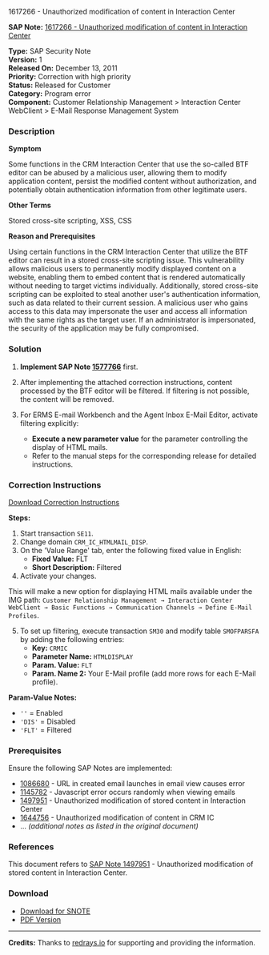 1617266 - Unauthorized modification of content in Interaction Center

**SAP Note:** [1617266 - Unauthorized modification of content in Interaction Center](https://me.sap.com/notes/1617266)

**Type:** SAP Security Note  
**Version:** 1  
**Released On:** December 13, 2011  
**Priority:** Correction with high priority  
**Status:** Released for Customer  
**Category:** Program error  
**Component:** Customer Relationship Management > Interaction Center WebClient > E-Mail Response Management System

### Description

**Symptom**

Some functions in the CRM Interaction Center that use the so-called BTF editor can be abused by a malicious user, allowing them to modify application content, persist the modified content without authorization, and potentially obtain authentication information from other legitimate users.

**Other Terms**

Stored cross-site scripting, XSS, CSS

**Reason and Prerequisites**

Using certain functions in the CRM Interaction Center that utilize the BTF editor can result in a stored cross-site scripting issue. This vulnerability allows malicious users to permanently modify displayed content on a website, enabling them to embed content that is rendered automatically without needing to target victims individually. Additionally, stored cross-site scripting can be exploited to steal another user's authentication information, such as data related to their current session. A malicious user who gains access to this data may impersonate the user and access all information with the same rights as the target user. If an administrator is impersonated, the security of the application may be fully compromised.

### Solution

1. **Implement SAP Note [1577766](https://me.sap.com/notes/1577766)** first.

2. After implementing the attached correction instructions, content processed by the BTF editor will be filtered. If filtering is not possible, the content will be removed.

3. For ERMS E-mail Workbench and the Agent Inbox E-Mail Editor, activate filtering explicitly:
    - **Execute a new parameter value** for the parameter controlling the display of HTML mails.
    - Refer to the manual steps for the corresponding release for detailed instructions.

### Correction Instructions

[Download Correction Instructions](https://me.sap.com/corrins/0001617266/63)

**Steps:**

1. Start transaction `SE11`.
2. Change domain `CRM_IC_HTMLMAIL_DISP`.
3. On the 'Value Range' tab, enter the following fixed value in English:
    - **Fixed Value:** FLT
    - **Short Description:** Filtered
4. Activate your changes.

This will make a new option for displaying HTML mails available under the IMG path:
`Customer Relationship Management → Interaction Center WebClient → Basic Functions → Communication Channels → Define E-Mail Profiles`.

5. To set up filtering, execute transaction `SM30` and modify table `SMOFPARSFA` by adding the following entries:
    - **Key:** `CRMIC`
    - **Parameter Name:** `HTMLDISPLAY`
    - **Param. Value:** `FLT`
    - **Param. Name 2:** Your E-Mail profile (add more rows for each E-Mail profile).

**Param-Value Notes:**
- `''` = Enabled
- `'DIS'` = Disabled
- `'FLT'` = Filtered

### Prerequisites

Ensure the following SAP Notes are implemented:
- [1086680](https://me.sap.com/notes/1086680) - URL in created email launches in email view causes error
- [1145782](https://me.sap.com/notes/1145782) - Javascript error occurs randomly when viewing emails
- [1497951](https://me.sap.com/notes/1497951) - Unauthorized modification of stored content in Interaction Center
- [1644756](https://me.sap.com/notes/1644756) - Unauthorized modification of content in CRM IC
- ... *(additional notes as listed in the original document)*

### References

This document refers to [SAP Note 1497951](https://me.sap.com/notes/1497951) - Unauthorized modification of stored content in Interaction Center.

### Download

- [Download for SNOTE](https://notesdownloads.sap.com/note/0040000009603772017)
- [PDF Version](https://userapps.support.sap.com/sap/support/sfm/notes/print/0001617266?language=en-US&token=718E0143CA53CD7C2B4BE30DB2629178)

---

**Credits:** Thanks to [redrays.io](https://redrays.io) for supporting and providing the information.